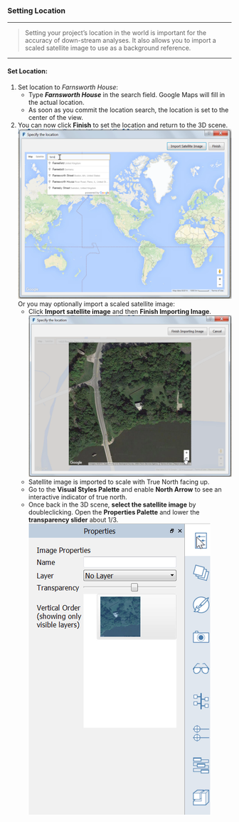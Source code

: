 ### Setting Location
---

> Setting your project’s location in the world is important for the accuracy of down-stream analyses. It also allows you to import a scaled satellite image to use as a background reference.

---

#### Set Location:

1. Set location to *Farnsworth House*:
    - Type ***Farnsworth House*** in the search field. Google Maps will fill in the actual location.
    - As soon as you commit the location search, the location is set to the center of the view.
2. You can now click **Finish** to set the location and return to the 3D scene.
![](./images/4101d5b1-cd39-4a96-b4a8-8d7009c54848.png)
Or you may optionally import a scaled satellite image:
    - Click **Import satellite image** and then **Finish Importing Image**.
![](./images/894bd8ae-cb86-4330-ae3f-fe58ac39ab73.png)
    - Satellite image is imported to scale with True North facing up.
    - Go to the **Visual Styles Palette** and enable **North Arrow** to see an interactive indicator of true north.
    - Once back in the 3D scene, **select the satellite image** by doubleclicking. Open the **Properties Palette** and lower the **transparency slider** about 1/3. ![](./images/038168bf-b019-4a1f-8fb7-308ae4fe218e1.png)